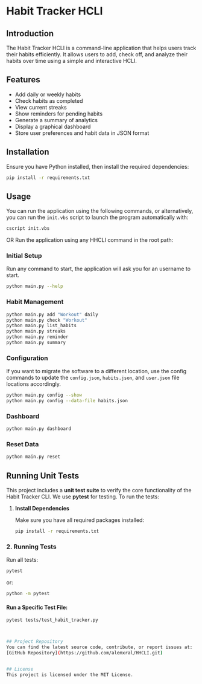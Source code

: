# Habit Tracker HCLI

## Introduction
The Habit Tracker HCLI is a command-line application that helps users track their habits efficiently. It allows users to add, check off, and analyze their habits over time using a simple and interactive HCLI.

## Features
- Add daily or weekly habits
- Check habits as completed
- View current streaks
- Show reminders for pending habits
- Generate a summary of analytics
- Display a graphical dashboard
- Store user preferences and habit data in JSON format

## Installation

Ensure you have Python installed, then install the required dependencies:
```sh
pip install -r requirements.txt
```

## Usage
You can run the application using the following commands, or alternatively, you can run the `init.vbs` script to launch the program automatically with:

```sh
cscript init.vbs
```

OR Run the application using any HHCLI command in the root path:

### Initial Setup

Run any command to start, the application will ask you for an username to start.

```sh
python main.py --help
```

### Habit Management
```sh
python main.py add "Workout" daily
python main.py check "Workout"
python main.py list_habits
python main.py streaks
python main.py reminder
python main.py summary
```

### Configuration
If you want to migrate the software to a different location, use the config commands to update the `config.json`, `habits.json`, and `user.json` file locations accordingly.

```sh
python main.py config --show
python main.py config --data-file habits.json
```

### Dashboard
```sh
python main.py dashboard
```

### Reset Data
```sh
python main.py reset
```

## Running Unit Tests

This project includes a **unit test suite** to verify the core functionality of the Habit Tracker CLI. We use **pytest** for testing. To run the tests:

1. **Install Dependencies**

   Make sure you have all required packages installed:
   ```bash
   pip install -r requirements.txt

### **2. Running Tests**
Run all tests:
```sh
pytest
```
or:
```sh
python -m pytest
```

#### Run a Specific Test File:
```sh
pytest tests/test_habit_tracker.py



## Project Repository
You can find the latest source code, contribute, or report issues at:
[GitHub Repository](https://github.com/alemxral/HHCLI.git)


## License
This project is licensed under the MIT License.
